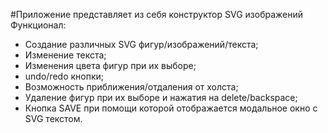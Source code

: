 #Приложение представляет из себя конструктор SVG изображений
Функционал:

- Создание различных SVG фигур/изображений/текста;
- Изменение текста;
- Изменения цвета фигур при их выборе;
- undo/redo кнопки;
- Возможность приближения/отдаления от холста;
- Удаление фигур при их выборе и нажатия на delete/backspace;
- Кнопка SAVE при помощи которой отображается модальное окно с SVG текстом.
